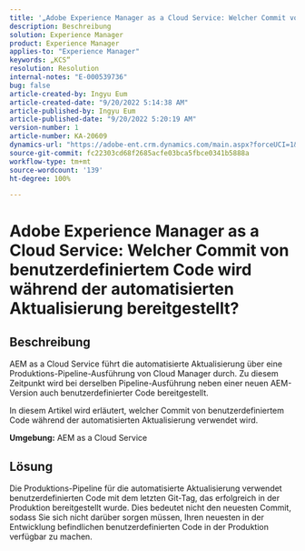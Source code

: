 ```yaml
---
title: '„Adobe Experience Manager as a Cloud Service: Welcher Commit von benutzerdefiniertem Code wird während der automatisierten Aktualisierung bereitgestellt?“'
description: Beschreibung
solution: Experience Manager
product: Experience Manager
applies-to: "Experience Manager"
keywords: „KCS“
resolution: Resolution
internal-notes: "E-000539736"
bug: false
article-created-by: Ingyu Eum
article-created-date: "9/20/2022 5:14:38 AM"
article-published-by: Ingyu Eum
article-published-date: "9/20/2022 5:20:19 AM"
version-number: 1
article-number: KA-20609
dynamics-url: "https://adobe-ent.crm.dynamics.com/main.aspx?forceUCI=1&pagetype=entityrecord&etn=knowledgearticle&id=5c1eaf1a-a338-ed11-9db0-002248086a27"
source-git-commit: fc22303cd68f2685acfe03bca5fbce0341b5888a
workflow-type: tm+mt
source-wordcount: '139'
ht-degree: 100%

---
```


# Adobe Experience Manager as a Cloud Service: Welcher Commit von benutzerdefiniertem Code wird während der automatisierten Aktualisierung bereitgestellt?

## Beschreibung


AEM as a Cloud Service führt die automatisierte Aktualisierung über eine Produktions-Pipeline-Ausführung von Cloud Manager durch. Zu diesem Zeitpunkt wird bei derselben Pipeline-Ausführung neben einer neuen AEM-Version auch benutzerdefinierter Code bereitgestellt.

In diesem Artikel wird erläutert, welcher Commit von benutzerdefiniertem Code während der automatisierten Aktualisierung verwendet wird.

<b>Umgebung:</b>
AEM as a Cloud Service


## Lösung


Die Produktions-Pipeline für die automatisierte Aktualisierung verwendet benutzerdefinierten Code mit dem letzten Git-Tag, das erfolgreich in der Produktion bereitgestellt wurde. Dies bedeutet nicht den neuesten Commit, sodass Sie sich nicht darüber sorgen müssen, Ihren neuesten in der Entwicklung befindlichen benutzerdefinierten Code in der Produktion verfügbar zu machen.
